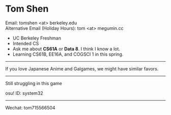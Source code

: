 # Tom Shen
Email: tomshen \<at\> berkeley.edu <br/>
Alternative Email (Holiday Hours): tom \<at\> megumin.cc
 

- UC Berkeley Freshman
- Intended CS
- Ask me about **CS61A** or **Data 8**. I think I know a lot. 
- Learning CS61B, EE16A, and COGSCI 1 in this spring.
----

If you love Japanese Anime and Galgames, we might have similar favors.

----
Still struggling in this game

osu! ID: system32

---
Wechat: tom715566504